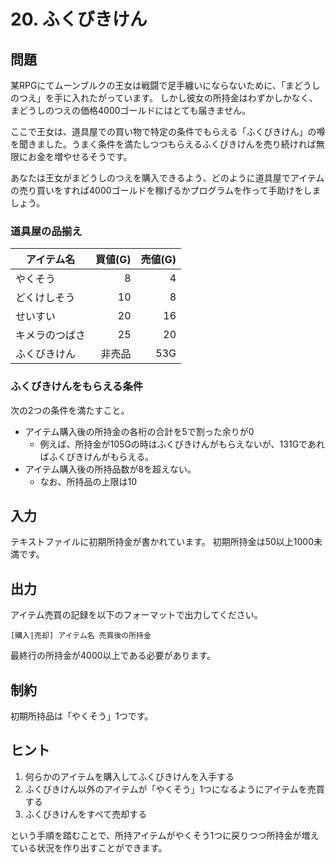 # 20. ふくびきけん

## 問題

某RPGにてムーンブルクの王女は戦闘で足手纏いにならないために、「まどうしのつえ」を手に入れたがっています。
しかし彼女の所持金はわずかしかなく、まどうしのつえの価格4000ゴールドにはとても届きません。

ここで王女は、道具屋での買い物で特定の条件でもらえる「ふくびきけん」の噂を聞きました。うまく条件を満たしつつもらえるふくびきけんを売り続ければ無限にお金を増やせるそうです。

あなたは王女がまどうしのつえを購入できるよう、どのように道具屋でアイテムの売り買いをすれば4000ゴールドを稼げるかプログラムを作って手助けをしましょう。

### 道具屋の品揃え

|アイテム名|買値(G)|売値(G)|
|----|----:|---:|
|やくそう|8|4|
|どくけしそう|10|8|
|せいすい|20|16|
|キメラのつばさ|25|20|
|ふくびきけん|非売品|53G|

### ふくびきけんをもらえる条件

次の2つの条件を満たすこと。

- アイテム購入後の所持金の各桁の合計を5で割った余りが0
  - 例えば、所持金が105Gの時はふくびきけんがもらえないが、131Gであればふくびきけんがもらえる。
- アイテム購入後の所持品数が8を超えない。
  - なお、所持品の上限は10

## 入力

テキストファイルに初期所持金が書かれています。
初期所持金は50以上1000未満です。

## 出力

アイテム売買の記録を以下のフォーマットで出力してください。

`[購入|売却] アイテム名 売買後の所持金`

最終行の所持金が4000以上である必要があります。

## 制約

初期所持品は「やくそう」1つです。

## ヒント

1. 何らかのアイテムを購入してふくびきけんを入手する
2. ふくびきけん以外のアイテムが「やくそう」1つになるようにアイテムを売買する
3. ふくびきけんをすべて売却する

という手順を踏むことで、所持アイテムがやくそう1つに戻りつつ所持金が増えている状況を作り出すことができます。
